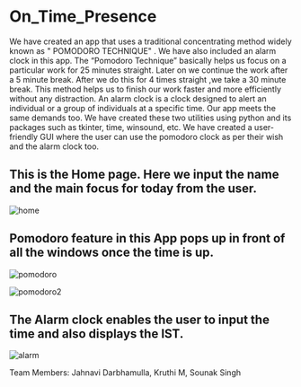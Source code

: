 # On_Time_Presence
We have created an app that uses a traditional concentrating method widely known as " POMODORO TECHNIQUE" . We have also included an alarm clock in this app. The “Pomodoro Technique” basically helps us focus on a particular work for 25 minutes straight. Later on we continue the work after a 5 minute break. After we do this for 4 times straight ,we take a 30 minute break. This method helps us to finish our work faster and more efficiently without any distraction. An alarm clock is a clock designed to alert an individual or a group of individuals at a specific time. Our app meets the same demands too.  We have created these two utilities using python and its packages such as tkinter, time, winsound, etc. We have created a user-friendly GUI where the user can use the pomodoro clock as per their wish and the alarm clock too.

## This is the Home page. Here we input the name and the main focus for today from the user.
![home](https://user-images.githubusercontent.com/76477365/119272615-73a57580-bc24-11eb-8b04-6895b9399ea9.PNG)

## Pomodoro feature in this App pops up in front of all the windows once the time is up.
![pomodoro](https://user-images.githubusercontent.com/76477365/119272659-abacb880-bc24-11eb-94c3-559edc1907a6.png)

![pomodoro2](https://user-images.githubusercontent.com/76477365/119272690-ced76800-bc24-11eb-9204-0d4b2ddb1bf2.png)

## The Alarm clock enables the user to input the time and also displays the IST.
![alarm](https://user-images.githubusercontent.com/76477365/119272696-d434b280-bc24-11eb-9444-949e76d01bc6.png)

Team Members:
Jahnavi Darbhamulla,
Kruthi M,
Sounak Singh
